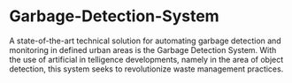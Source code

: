 # Garbage-Detection-System
 A state-of-the-art technical solution for automating garbage detection and monitoring  in defined urban areas is the Garbage Detection System. With the use of artificial in telligence developments, namely in the area of object detection, this system seeks to  revolutionize waste management practices.
